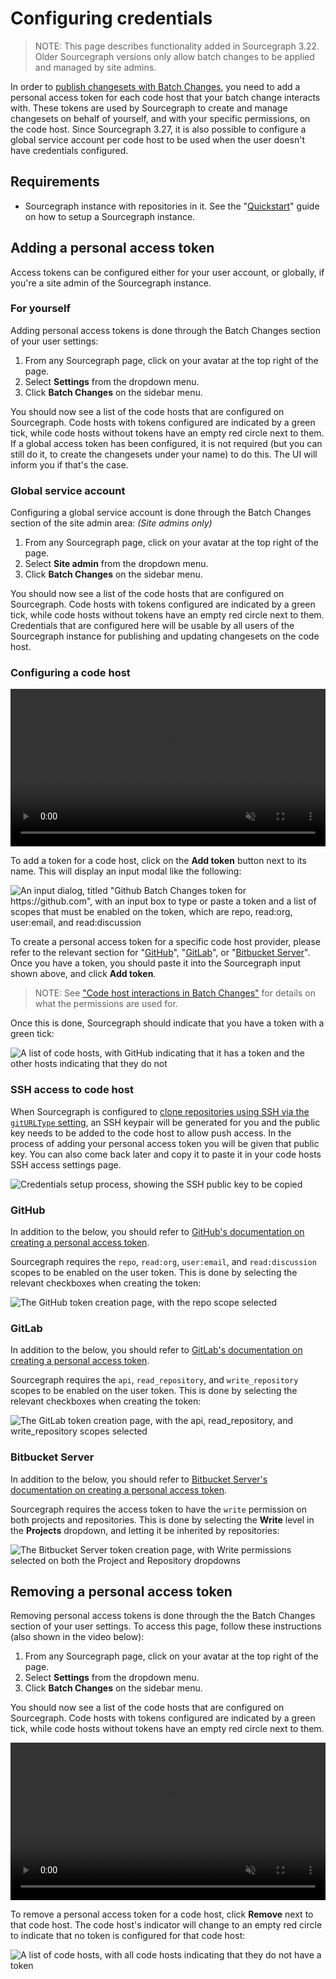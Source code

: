 # Configuring credentials

> NOTE: This page describes functionality added in Sourcegraph 3.22. Older Sourcegraph versions only allow batch changes to be applied and managed by site admins.

In order to [publish changesets with Batch Changes](publishing_changesets.md), you need to add a personal access token for each code host that your batch change interacts with. These tokens are used by Sourcegraph to create and manage changesets on behalf of yourself, and with your specific permissions, on the code host. Since Sourcegraph 3.27, it is also possible to configure a global service account per code host to be used when the user doesn't have credentials configured.

## Requirements

- Sourcegraph instance with repositories in it. See the "[Quickstart](../../index.md#quickstart)" guide on how to setup a Sourcegraph instance.

## Adding a personal access token

Access tokens can be configured either for your user account, or globally, if you're a site admin of the Sourcegraph instance.

### For yourself

Adding personal access tokens is done through the Batch Changes section of your user settings:

1. From any Sourcegraph page, click on your avatar at the top right of the page.
1. Select **Settings** from the dropdown menu.
1. Click **Batch Changes** on the sidebar menu.

You should now see a list of the code hosts that are configured on Sourcegraph. Code hosts with tokens configured are indicated by a green tick, while code hosts without tokens have an empty red circle next to them. If a global access token has been configured, it is not required (but you can still do it, to create the changesets under your name) to do this. The UI will inform you if that's the case.

### Global service account

Configuring a global service account is done through the Batch Changes section of the site admin area: _(Site admins only)_

1. From any Sourcegraph page, click on your avatar at the top right of the page.
1. Select **Site admin** from the dropdown menu.
1. Click **Batch Changes** on the sidebar menu.

You should now see a list of the code hosts that are configured on Sourcegraph. Code hosts with tokens configured are indicated by a green tick, while code hosts without tokens have an empty red circle next to them. Credentials that are configured here will be usable by all users of the Sourcegraph instance for publishing and updating changesets on the code host.

### Configuring a code host

<video width="1920" height="1080" autoplay loop muted playsinline controls style="width: 100%; height: auto; max-width: 50rem">
  <source src="https://sourcegraphstatic.com/docs/videos/batch_changes/user-tokens.webm" type="video/webm">
  <source src="https://sourcegraphstatic.com/docs/videos/batch_changes/user-tokens.mp4" type="video/mp4">
</video>

To add a token for a code host, click on the **Add token** button next to its name. This will display an input modal like the following:

<img class="screenshot" src="https://sourcegraphstatic.com/docs/images/batch_changes/user-token-input.png" alt="An input dialog, titled &quot;Github Batch Changes token for https://github.com&quot;, with an input box to type or paste a token and a list of scopes that must be enabled on the token, which are repo, read:org, user:email, and read:discussion">

To create a personal access token for a specific code host provider, please refer to the relevant section for "[GitHub](#github)", "[GitLab](#gitlab)", or "[Bitbucket Server](#bitbucket-server)". Once you have a token, you should paste it into the Sourcegraph input shown above, and click **Add token**.

> NOTE: See ["Code host interactions in Batch Changes"](../explanations/permissions_in_batch_changes.md#code-host-interactions-in-batch-changes) for details on what the permissions are used for.

Once this is done, Sourcegraph should indicate that you have a token with a green tick:

<img class="screenshot" src="https://sourcegraphstatic.com/docs/images/batch_changes/one-token.png" alt="A list of code hosts, with GitHub indicating that it has a token and the other hosts indicating that they do not">

### SSH access to code host

When Sourcegraph is configured to [clone repositories using SSH via the `gitURLType` setting](../../admin/repo/auth.md), an SSH keypair will be generated for you and the public key needs to be added to the code host to allow push access. In the process of adding your personal access token you will be given that public key. You can also come back later and copy it to paste it in your code hosts SSH access settings page.

<img class="screenshot" src="https://sourcegraphstatic.com/docs/images/batch_changes/create-credential-ssh-key.png" alt="Credentials setup process, showing the SSH public key to be copied">

### GitHub

In addition to the below, you should refer to [GitHub's documentation on creating a personal access token](https://docs.github.com/en/free-pro-team@latest/github/authenticating-to-github/creating-a-personal-access-token).

Sourcegraph requires the `repo`, `read:org`, `user:email`, and `read:discussion` scopes to be enabled on the user token. This is done by selecting the relevant checkboxes when creating the token:

<img class="screenshot" src="https://sourcegraphstatic.com/docs/images/batch_changes/github-token.png" alt="The GitHub token creation page, with the repo scope selected">

### GitLab

In addition to the below, you should refer to [GitLab's documentation on creating a personal access token](https://docs.gitlab.com/ee/user/profile/personal_access_tokens.html#creating-a-personal-access-token).

Sourcegraph requires the `api`, `read_repository`, and `write_repository` scopes to be enabled on the user token. This is done by selecting the relevant checkboxes when creating the token:

<img class="screenshot" src="https://sourcegraphstatic.com/docs/images/batch_changes/gitlab-token.png" alt="The GitLab token creation page, with the api, read_repository, and write_repository scopes selected">

### Bitbucket Server

In addition to the below, you should refer to [Bitbucket Server's documentation on creating a personal access token](https://confluence.atlassian.com/bitbucketserver0516/personal-access-tokens-966061199.html?utm_campaign=in-app-help&utm_medium=in-app-help&utm_source=stash#Personalaccesstokens-Generatingpersonalaccesstokens).

Sourcegraph requires the access token to have the `write` permission on both projects and repositories. This is done by selecting the **Write** level in the **Projects** dropdown, and letting it be inherited by repositories:

<img class="screenshot" src="https://sourcegraphstatic.com/docs/images/batch_changes/bb-token.png" alt="The Bitbucket Server token creation page, with Write permissions selected on both the Project and Repository dropdowns">

## Removing a personal access token

Removing personal access tokens is done through the the Batch Changes section of your user settings. To access this page, follow these instructions (also shown in the video below):

1. From any Sourcegraph page, click on your avatar at the top right of the page.
1. Select **Settings** from the dropdown menu.
1. Click **Batch Changes** on the sidebar menu.

You should now see a list of the code hosts that are configured on Sourcegraph. Code hosts with tokens configured are indicated by a green tick, while code hosts without tokens have an empty red circle next to them.

<video width="1920" height="1080" autoplay loop muted playsinline controls style="width: 100%; height: auto; max-width: 50rem">
  <source src="https://sourcegraphstatic.com/docs/videos/batch_changes/removing-user-token.webm" type="video/webm">
  <source src="https://sourcegraphstatic.com/docs/videos/batch_changes/removing-user-token.mp4" type="video/mp4">
</video>

To remove a personal access token for a code host, click **Remove** next to that code host. The code host's indicator will change to an empty red circle to indicate that no token is configured for that code host:

<img class="screenshot" src="https://sourcegraphstatic.com/docs/images/batch_changes/no-tokens.png" alt="A list of code hosts, with all code hosts indicating that they do not have a token">
